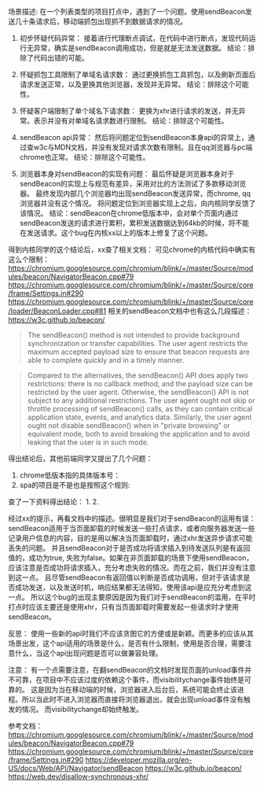 场景描述: 
在一个列表类型的项目打点中，遇到了一个问题。使用sendBeacon发送几十条请求后，移动端抓包出现抓不到数据请求的情况。

1. 初步怀疑代码异常：
接着进行代理断点调试，在代码中进行断点，发现代码运行无异常，确实是sendBeacon调用成功，但是就是无法发送数据。
结论：排除了代码出错的可能。

2. 怀疑抓包工具限制了单域名请求数：
通过更换抓包工具抓包，以及刷新页面后请求发送正常，以及更换其他浏览器，发现并无异常。
结论：排除这个可能性。

3. 怀疑客户端限制了单个域名下请求数：
更换为xhr进行请求的发送，并无异常。表示并没有对单域名请求数进行限制。
结论：排除这个可能性。

4. sendBeacon api异常：
然后将问题定位到sendBeacon本身api的异常上，通过查w3c与MDN文档，并没有发现对请求次数有限制。且在qq浏览器与pc端chrome也正常。
结论：排除这个可能性。

5. 浏览器本身对sendBeacon的实现有问题：
最后怀疑是浏览器本身对于sendBeacon的实现上与规范有差异，采用对比的方法测试了多款移动浏览器。 最终发现内部几个浏览器均出现sendBeacon发送异常，而chrome, qq浏览器并没有这个情况。
将问题定位到浏览器实现上之后，向内核同学反馈了该情况。
结论：sendBeacon在chrome低版本中，会对单个页面内通过sendBeacon发送的请求进行累积，累积发送数据达到64kb的时候，将不能在发送请求。这个bug在内核xx以上的版本上修复了这个问题。

得到内核同学的这个结论后，xx查了相关文档：
可见chrome的内核代码中确实有这么个限制：
https://chromium.googlesource.com/chromium/blink/+/master/Source/modules/beacon/NavigatorBeacon.cpp#79
https://chromium.googlesource.com/chromium/blink/+/master/Source/core/frame/Settings.in#290
https://chromium.googlesource.com/chromium/blink/+/master/Source/core/loader/BeaconLoader.cpp#81
相关的sendBeacon文档中也有这么几段描述：
https://w3c.github.io/beacon/
> The sendBeacon() method is not intended to provide background synchronization or transfer capabilities. The user agent restricts the maximum accepted payload size to ensure that beacon requests are able to complete quickly and in a timely manner.

> Compared to the alternatives, the sendBeacon() API does apply two restrictions: there is no callback method, and the payload size can be restricted by the user agent. Otherwise, the sendBeacon() API is not subject to any additional restrictions. The user agent ought not skip or throttle processing of sendBeacon() calls, as they can contain critical application state, events, and analytics data. Similarly, the user agent ought not disable sendBeacon() when in "private browsing" or equivalent mode, both to avoid breaking the application and to avoid leaking that the user is in such mode.


得出结论后，其他前端同学又提出了几个问题：
1. chrome低版本指的具体版本号：
2. spa的项目是不是也是按照这个规则:

查了一下资料得出结论：
1. 
2. 

经过xx的提示，再看文档中的描述。很明显是我们对于sendBeacon的运用有误：
sendBeacon适用于当页面卸载的时候发送一些打点请求，或者向服务器发送一些记录用户信息的内容，目的是用以解决当页面卸载时，通过xhr发送异步请求可能丢失的问题。
并且sendBeacon对于是否成功将请求插入到待发送队列是有返回值的，成功为true, 失败为false。如果在非页面卸载的场景下使用sendBeacon，应该注意是否成功将请求插入，充分考虑失败的情况。而在之前，我们并没有注意到这一点。
且尽管sendBeacon有返回值以判断是否成功调用，但对于该请求是否成功发送，以及发送时机，响应结果都无法得知，使用该api是应充分考虑到这一点。
所以这个bug的出现主要原因是因为我们对于sendBeacon的滥用，在平时打点时应该主要还是使用xhr，只有当页面卸载时需要发起一些请求时才使用sendBeacon。

反思：
使用一些新的api时我们不应该贪图它的方便或是新颖。而更多的应该从其场景出发，这个api适用的场景是什么，是否有什么限制，使用是否合理，需要注意什么，当这个api出现问题是否可以做兼容处理。


注意：
有一个点需要注意，在翻sendBeacon的文档时发现页面的unload事件并不可靠，在项目中不应该过度的依赖这个事件，而visibilitychange事件始终是可靠的。
这是因为当在移动端的时候，浏览器进入后台后，系统可能会终止该进程。所以当此时不进入浏览器而直接将浏览器退出，就会出现unload事件没有触发的情况。
而visibilitychange却始终触发。

参考文档：
https://chromium.googlesource.com/chromium/blink/+/master/Source/modules/beacon/NavigatorBeacon.cpp#79
https://chromium.googlesource.com/chromium/blink/+/master/Source/core/frame/Settings.in#290
https://developer.mozilla.org/en-US/docs/Web/API/Navigator/sendBeacon
https://w3c.github.io/beacon/
https://web.dev/disallow-synchronous-xhr/



